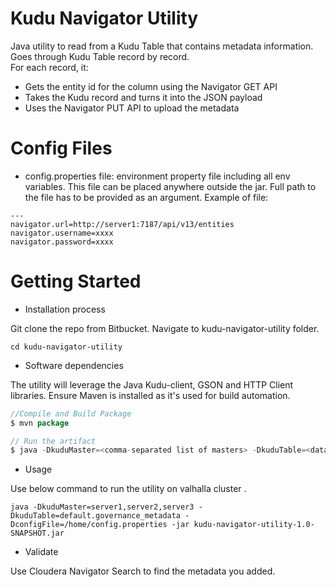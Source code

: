 # Kudu Navigator Utility

Java utility to read from a Kudu Table that contains metadata information. Goes through Kudu Table record by record.  
 For each record, it:  
  - Gets the entity id for the column using the Navigator GET API  
  - Takes the Kudu record and turns it into the JSON payload  
  - Uses the Navigator PUT API to upload the metadata 


# Config Files

- config.properties file: environment property file including all env variables. This file can be placed anywhere outside the jar. Full path to the file has to be provided as an argument.  Example of file: 
```
---
navigator.url=http://server1:7187/api/v13/entities
navigator.username=xxxx
navigator.password=xxxx

```

# Getting Started

- Installation process

Git clone the repo from Bitbucket. Navigate to kudu-navigator-utility folder.

```
cd kudu-navigator-utility
```

- Software dependencies

The utility will leverage the Java Kudu-client, GSON and HTTP Client libraries. Ensure Maven is installed as it's used for build automation.  

  
```java
//Compile and Build Package
$ mvn package
```
```java
// Run the artifact
$ java -DkuduMaster=<comma-separated list of masters> -DkuduTable=<database_name.table_name> -DconfigFile=<PATH_TO_CONFIG_FILE> -jar kudu-navigator-utility-1.0-SNAPSHOT.jar
```  
  

- Usage

Use below command to run the utility on valhalla cluster .
```
java -DkuduMaster=server1,server2,server3 -DkuduTable=default.governance_metadata -DconfigFile=/home/config.properties -jar kudu-navigator-utility-1.0-SNAPSHOT.jar
```

- Validate

Use Cloudera Navigator Search to find the metadata you added.




